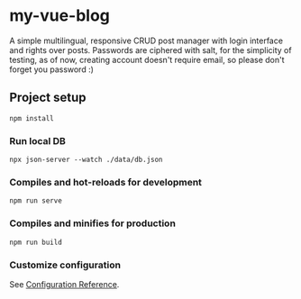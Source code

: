 # my-vue-blog

A simple multilingual, responsive CRUD post manager with login interface and rights over posts.
Passwords are ciphered with salt, for the simplicity of testing, as of now, creating account doesn't require email, so please don't forget you password :)

## Project setup
```
npm install
```

### Run local DB
```
npx json-server --watch ./data/db.json
```

### Compiles and hot-reloads for development
```
npm run serve
```

### Compiles and minifies for production
```
npm run build
```

### Customize configuration
See [Configuration Reference](https://cli.vuejs.org/config/).

